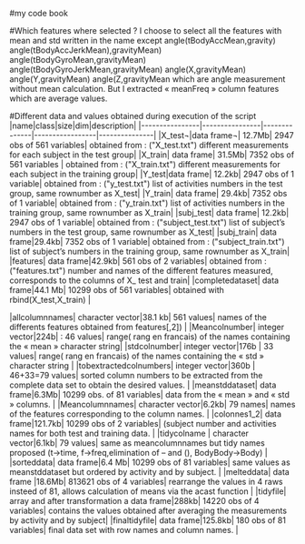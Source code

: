 #my code book


#Which features where selected ?
I choose to select all the features with mean and std written in the name except 
angle(tBodyAccMean,gravity) angle(tBodyAccJerkMean),gravityMean) angle(tBodyGyroMean,gravityMean) angle(tBodyGyroJerkMean,gravityMean) angle(X,gravityMean) angle(Y,gravityMean) angle(Z,gravityMean which are angle measurement without mean calculation. But I extracted « meanFreq » column  features which are average values.

#Different data and values obtained during execution of  the script
|name|class|size|dim|description|
|----------------|----------------|--------------|-----------------|---------------|
|X_test¬|data frame¬|	12.7Mb| 2947 obs of 561 variables|  obtained from : ("X_test.txt") different  measurements for each subject in the test group|
|X_train| data frame|	31.5Mb| 7352 obs of 561 variables | obtained from : ("X_train.txt") different  measurements for each subject in the training group|
|Y_test|data frame|	12.2kb| 2947 obs of 1 variable|  obtained from : ("y_test.txt") list of activities numbers in the test group, same rownumber as X_test|
|Y_train| data frame|	29.4kb| 7352 obs of 1 variable|  obtained from : ("y_train.txt") list of activities numbers in the training group, same rownumber as X_train|
|subj_test| data frame|	 12.2kb| 2947 obs of 1 variable|  obtained from : ("subject_test.txt") list of subject’s  numbers in the test group, same rownumber as X_test|
|subj_train| data frame|29.4kb| 7352 obs of 1 variable|  obtained from : ("subject_train.txt") list of subject’s numbers in the training group, same rownumber as X_train|
|features| data frame|42.9kb| 561 obs of 2 variables|  obtained from : ("features.txt") number and names of the different features measured, corresponds to the columns of X_ test and train|
|completedataset| data frame|44.1 Mb| 10299 obs of 561 variables|  obtained with rbind(X_test,X_train) |

|allcolumnnames| character vector|38.1 kb| 561 values| names of the differents features obtained from  features[,2]) |
|Meancolnumber| integer vector|224b| : 46 values| range( rang en francais) of the names  containing the « mean » character string|
|stdcolnumber| integer vector|176b | 33 values| range( rang en francais) of the names  containing the « std » character string |
|tobextractedcolnumbers| integer vector|360b | 46+33=79 values| sorted column numbers to be extracted from the complete data set to obtain the desired values. |
|meanstddataset| data frame|6.3Mb| 10299 obs. of 81 variables| data from the « mean » and « std » columns. |
|Meancolumnnames| character vector|6.2kb| 79 names| names of the features corresponding to the column names. |
|colonnes1_2| data frame|121.7kb| 10299 obs of 2 variables| (subject number and activities names for both test and training data. |
|tidycolname |  character vector|6.1kb| 79 values| same as meancolumnnames but tidy names proposed (t->time, f->freq,elimination of – and (), BodyBody->Body) |
|sorteddata| data frame|6.4 Mb|  10299 obs of 81 variables| same values as meanstddataset  but ordered by activity and by subject. |
|melteddata| data frame |18.6Mb| 813621 obs of 4 variables| rearrange the values in 4 raws insteed of 81, allows calculation of means via the acast function |
|tidyfile| array and after transformation a data frame|288kb| 14220 obs of 4 variables| contains the values obtained after averaging the measurements by activity and by subject|
|finaltidyfile| data frame|125.8kb| 180 obs of 81 variables| final data set with row names and column names. |

